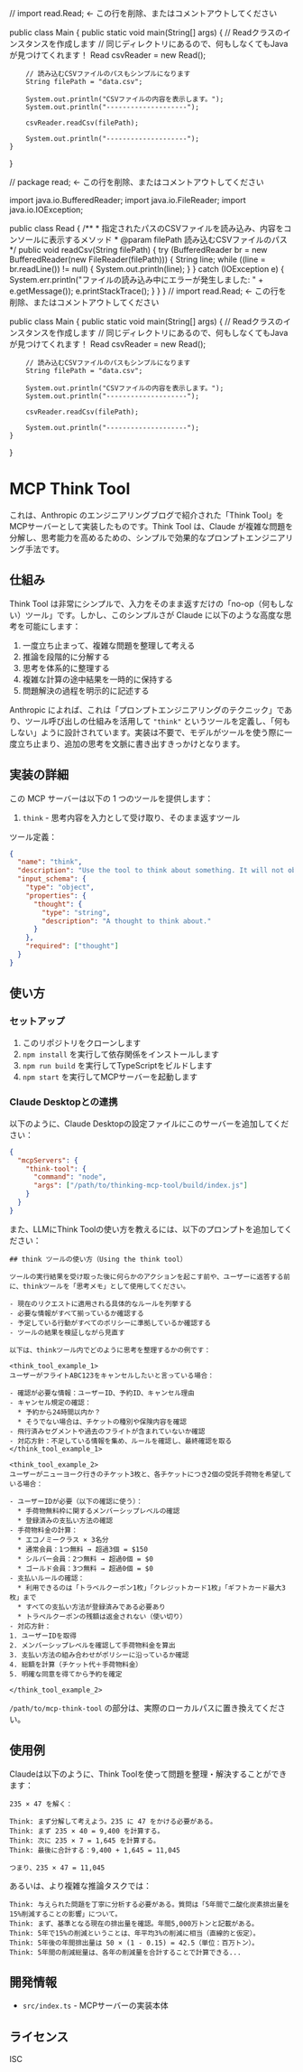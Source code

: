 // import read.Read;  ← この行を削除、またはコメントアウトしてください

public class Main {
    public static void main(String[] args) {
        // Readクラスのインスタンスを作成します
        // 同じディレクトリにあるので、何もしなくてもJavaが見つけてくれます！
        Read csvReader = new Read();

        // 読み込むCSVファイルのパスもシンプルになります
        String filePath = "data.csv";

        System.out.println("CSVファイルの内容を表示します。");
        System.out.println("--------------------");

        csvReader.readCsv(filePath);

        System.out.println("--------------------");
    }
}

// package read;  ← この行を削除、またはコメントアウトしてください

import java.io.BufferedReader;
import java.io.FileReader;
import java.io.IOException;

public class Read {
    /**
     * 指定されたパスのCSVファイルを読み込み、内容をコンソールに表示するメソッド
     * @param filePath 読み込むCSVファイルのパス
     */
    public void readCsv(String filePath) {
        try (BufferedReader br = new BufferedReader(new FileReader(filePath))) {
            String line;
            while ((line = br.readLine()) != null) {
                System.out.println(line);
            }
        } catch (IOException e) {
            System.err.println("ファイルの読み込み中にエラーが発生しました: " + e.getMessage());
            e.printStackTrace();
        }
    }
}
// import read.Read;  ← この行を削除、またはコメントアウトしてください

public class Main {
    public static void main(String[] args) {
        // Readクラスのインスタンスを作成します
        // 同じディレクトリにあるので、何もしなくてもJavaが見つけてくれます！
        Read csvReader = new Read();

        // 読み込むCSVファイルのパスもシンプルになります
        String filePath = "data.csv";

        System.out.println("CSVファイルの内容を表示します。");
        System.out.println("--------------------");

        csvReader.readCsv(filePath);

        System.out.println("--------------------");
    }
}





# MCP Think Tool

これは、Anthropic のエンジニアリングブログで紹介された「Think Tool」をMCPサーバーとして実装したものです。Think Tool は、Claude が複雑な問題を分解し、思考能力を高めるための、シンプルで効果的なプロンプトエンジニアリング手法です。

## 仕組み

Think Tool は非常にシンプルで、入力をそのまま返すだけの「no-op（何もしない）ツール」です。しかし、このシンプルさが Claude に以下のような高度な思考を可能にします：

1. 一度立ち止まって、複雑な問題を整理して考える  
2. 推論を段階的に分解する  
3. 思考を体系的に整理する  
4. 複雑な計算の途中結果を一時的に保持する  
5. 問題解決の過程を明示的に記述する  

Anthropic によれば、これは「プロンプトエンジニアリングのテクニック」であり、ツール呼び出しの仕組みを活用して `"think"` というツールを定義し、「何もしない」ように設計されています。実装は不要で、モデルがツールを使う際に一度立ち止まり、追加の思考を文脈に書き出すきっかけとなります。

## 実装の詳細

この MCP サーバーは以下の 1 つのツールを提供します：

1. `think` - 思考内容を入力として受け取り、そのまま返すツール

ツール定義：

```json
{
  "name": "think",
  "description": "Use the tool to think about something. It will not obtain new information or change the database, but just append the thought to the log. Use it when complex reasoning or some cache memory is needed.",
  "input_schema": {
    "type": "object",
    "properties": {
      "thought": {
        "type": "string",
        "description": "A thought to think about."
      }
    },
    "required": ["thought"]
  }
}
```

## 使い方

### セットアップ

1. このリポジトリをクローンします  
2. `npm install` を実行して依存関係をインストールします  
3. `npm run build` を実行してTypeScriptをビルドします  
4. `npm start` を実行してMCPサーバーを起動します  

### Claude Desktopとの連携

以下のように、Claude Desktopの設定ファイルにこのサーバーを追加してください：

```json
{
  "mcpServers": {
    "think-tool": {
      "command": "node",
      "args": ["/path/to/thinking-mcp-tool/build/index.js"]
    }
  }
}
```

また、LLMにThink Toolの使い方を教えるには、以下のプロンプトを追加してください：

```
## think ツールの使い方（Using the think tool）

ツールの実行結果を受け取った後に何らかのアクションを起こす前や、ユーザーに返答する前に、thinkツールを「思考メモ」として使用してください。

- 現在のリクエストに適用される具体的なルールを列挙する  
- 必要な情報がすべて揃っているか確認する  
- 予定している行動がすべてのポリシーに準拠しているか確認する  
- ツールの結果を検証しながら見直す  

以下は、thinkツール内でどのように思考を整理するかの例です：

<think_tool_example_1>  
ユーザーがフライトABC123をキャンセルしたいと言っている場合：

- 確認が必要な情報：ユーザーID、予約ID、キャンセル理由  
- キャンセル規定の確認：
  * 予約から24時間以内か？
  * そうでない場合は、チケットの種別や保険内容を確認  
- 飛行済みセグメントや過去のフライトが含まれていないか確認  
- 対応方針：不足している情報を集め、ルールを確認し、最終確認を取る  
</think_tool_example_1>

<think_tool_example_2>  
ユーザーがニューヨーク行きのチケット3枚と、各チケットにつき2個の受託手荷物を希望している場合：

- ユーザーIDが必要（以下の確認に使う）：
  * 手荷物無料枠に関するメンバーシップレベルの確認  
  * 登録済みの支払い方法の確認  
- 手荷物料金の計算：
  * エコノミークラス × 3名分  
  * 通常会員：1つ無料 → 超過3個 = $150  
  * シルバー会員：2つ無料 → 超過0個 = $0  
  * ゴールド会員：3つ無料 → 超過0個 = $0  
- 支払いルールの確認：
  * 利用できるのは「トラベルクーポン1枚」「クレジットカード1枚」「ギフトカード最大3枚」まで  
  * すべての支払い方法が登録済みである必要あり  
  * トラベルクーポンの残額は返金されない（使い切り）  
- 対応方針：
1. ユーザーIDを取得  
2. メンバーシップレベルを確認して手荷物料金を算出  
3. 支払い方法の組み合わせがポリシーに沿っているか確認  
4. 総額を計算（チケット代＋手荷物料金）  
5. 明確な同意を得てから予約を確定  

</think_tool_example_2>
```

`/path/to/mcp-think-tool` の部分は、実際のローカルパスに置き換えてください。

## 使用例

Claudeは以下のように、Think Toolを使って問題を整理・解決することができます：

```
235 × 47 を解く：

Think: まず分解して考えよう。235 に 47 をかける必要がある。
Think: まず 235 × 40 = 9,400 を計算する。
Think: 次に 235 × 7 = 1,645 を計算する。
Think: 最後に合計する：9,400 + 1,645 = 11,045

つまり、235 × 47 = 11,045
```

あるいは、より複雑な推論タスクでは：

```
Think: 与えられた問題を丁寧に分析する必要がある。質問は「5年間で二酸化炭素排出量を15%削減することの影響」について。
Think: まず、基準となる現在の排出量を確認。年間5,000万トンと記載がある。
Think: 5年で15%の削減ということは、年平均3%の削減に相当（直線的と仮定）。
Think: 5年後の年間排出量は 50 × (1 - 0.15) = 42.5（単位：百万トン）。
Think: 5年間の削減総量は、各年の削減量を合計することで計算できる...
```

## 開発情報

- `src/index.ts` - MCPサーバーの実装本体

## ライセンス

ISC
